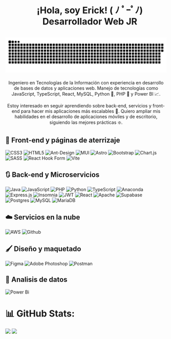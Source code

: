 <!-- Presentation -->
<div id="user-content-toc">
  <ul align="center">
    <h1 style="display: inline-block;">¡Hola, soy Erick! ( ﾉ ﾟｰﾟﾉ) Desarrollador Web JR</h1>
  </ul>
</div>

<!-- GIF -->
<div align="center" style="width: 100%;">
  <img src="/github-contribution-grid-snake-dark.svg" alt="Contributions" />
</div>

<!-- About Me -->
<div style="margin-top: 20px; text-align: center;">
  <p>Ingeniero en Tecnologías de la Información con experiencia en desarrollo de bases de datos y aplicaciones web. Manejo de tecnologías como JavaScript, TypeScript, React, MySQL, Python 🐍, PHP 🐘 y Power BI 📈.</p>
  <p>Estoy interesado en seguir aprendiendo sobre back-end, servicios y front-end para hacer mis aplicaciones más escalables 📶. Quiero ampliar mis habilidades en el desarrollo de aplicaciones móviles y de escritorio, siguiendo las mejores prácticas ❇️.</p>
</div>

<!-- Skills -->
## 📗 Front-end y páginas de aterrizaje

![CSS3](https://img.shields.io/badge/css3-%231572B6.svg?style=for-the-badge&logo=css3&logoColor=white)
![HTML5](https://img.shields.io/badge/html5-%23E34F26.svg?style=for-the-badge&logo=html5&logoColor=white)
![Ant-Design](https://img.shields.io/badge/-AntDesign-%230170FE?style=for-the-badge&logo=ant-design&logoColor=white)
![MUI](https://img.shields.io/badge/MUI-%230081CB.svg?style=for-the-badge&logo=mui&logoColor=white)
![Astro](https://img.shields.io/badge/astro-%232C2052.svg?style=for-the-badge&logo=astro&logoColor=white)
![Bootstrap](https://img.shields.io/badge/bootstrap-%238511FA.svg?style=for-the-badge&logo=bootstrap&logoColor=white)
![Chart.js](https://img.shields.io/badge/chart.js-F5788D.svg?style=for-the-badge&logo=chart.js&logoColor=white)
![SASS](https://img.shields.io/badge/SASS-hotpink.svg?style=for-the-badge&logo=SASS&logoColor=white)
![React Hook Form](https://img.shields.io/badge/React%20Hook%20Form-%23EC5990.svg?style=for-the-badge&logo=reacthookform&logoColor=white)
![Vite](https://img.shields.io/badge/vite-%23646CFF.svg?style=for-the-badge&logo=vite&logoColor=white)

## 🔃 Back-end y Microservicios

![Java](https://img.shields.io/badge/java-%23ED8B00.svg?style=for-the-badge&logo=openjdk&logoColor=white)
![JavaScript](https://img.shields.io/badge/javascript-%23323330.svg?style=for-the-badge&logo=javascript&logoColor=%23F7DF1E)
![PHP](https://img.shields.io/badge/php-%23777BB4.svg?style=for-the-badge&logo=php&logoColor=white)
![Python](https://img.shields.io/badge/python-3670A0?style=for-the-badge&logo=python&logoColor=ffdd54)
![TypeScript](https://img.shields.io/badge/typescript-%23007ACC.svg?style=for-the-badge&logo=typescript&logoColor=white)
![Anaconda](https://img.shields.io/badge/Anaconda-%2344A833.svg?style=for-the-badge&logo=anaconda&logoColor=white)
![Express.js](https://img.shields.io/badge/express.js-%23404d59.svg?style=for-the-badge&logo=express&logoColor=%2361DAFB)
![Insomnia](https://img.shields.io/badge/Insomnia-black?style=for-the-badge&logo=insomnia&logoColor=5849BE)
![JWT](https://img.shields.io/badge/JWT-black?style=for-the-badge&logo=JSON%20web%20tokens)
![React](https://img.shields.io/badge/react-%2320232a.svg?style=for-the-badge&logo=react&logoColor=%2361DAFB)
![Apache](https://img.shields.io/badge/apache-%23D42029.svg?style=for-the-badge&logo=apache&logoColor=white)
![Supabase](https://img.shields.io/badge/Supabase-3ECF8E?style=for-the-badge&logo=supabase&logoColor=white)
![Postgres](https://img.shields.io/badge/postgres-%23316192.svg?style=for-the-badge&logo=postgresql&logoColor=white)
![MySQL](https://img.shields.io/badge/mysql-4479A1.svg?style=for-the-badge&logo=mysql&logoColor=white)
![MariaDB](https://img.shields.io/badge/MariaDB-003545?style=for-the-badge&logo=mariadb&logoColor=white)

## ☁️ Servicios en la nube

![AWS](https://img.shields.io/badge/AWS-%23FF9900.svg?style=for-the-badge&logo=amazon-aws&logoColor=white)
![Github](https://img.shields.io/badge/github%20pages-121013?style=for-the-badge&logo=github&logoColor=white)

## 🖌️ Diseño y maquetado

![Figma](https://img.shields.io/badge/figma-%23F24E1E.svg?style=for-the-badge&logo=figma&logoColor=white)
![Adobe Photoshop](https://img.shields.io/badge/adobe%20photoshop-%2331A8FF.svg?style=for-the-badge&logo=adobe%20photoshop&logoColor=white)
![Postman](https://img.shields.io/badge/Postman-FF6C37?style=for-the-badge&logo=postman&logoColor=white)

## 🔣 Analisis de datos

![Power Bi](https://img.shields.io/badge/power_bi-F2C811?style=for-the-badge&logo=powerbi&logoColor=black)

# 📊 GitHub Stats:

![](https://github-readme-stats.vercel.app/api/top-langs/?username=muke78&theme=dark&hide_border=false&include_all_commits=false&count_private=false&layout=compact)
![](https://github-profile-trophy.vercel.app/?username=muke78&theme=dracula&no-frame=true&no-bg=true&margin-w=4)
